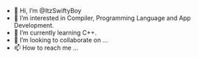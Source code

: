 - 👋 Hi, I’m @ItzSwiftyBoy
- 👀 I’m interested in Compiler, Programming Language and App Development.
- 🌱 I’m currently learning C++.
- 💞️ I’m looking to collaborate on ...
- 📫 How to reach me ...

<!---
Mizan-Al-Sabbih/Mizan-Al-Sabbih is a ✨ special ✨ repository because its `README.md` (this file) appears on your GitHub profile.
You can click the Preview link to take a look at your changes.
--->
